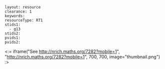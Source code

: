 ````
layout: resource
clearance: 1
keywords:
resourceType: RT1
stids1: 
  - g13
stids2:
pvids1:
pvids2:

````

<:= iframe("See http://nrich.maths.org/7282?mobile=1", "http://nrich.maths.org/7282?mobile=1", 700, 700, image="thumbnail.png") :>